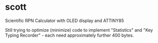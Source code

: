 # scott
Scientific RPN Calculator with OLED display and ATTINY85

Still trying to optimize (minimize) code to implement "Statistics" and "Key Typing Recorder" - each need approximately further 400 bytes.
